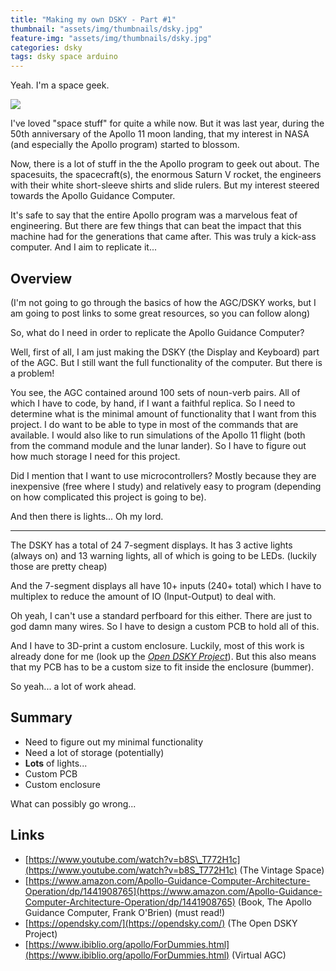 ```yaml
---
title: "Making my own DSKY - Part #1"
thumbnail: "assets/img/thumbnails/dsky.jpg"
feature-img: "assets/img/thumbnails/dsky.jpg"
categories: dsky
tags: dsky space arduino
---
```


Yeah. I'm a space geek.

![](https://cdn3.volusion.com/muvhv.zrarv/v/vspfiles/photos/DSKY-2.jpg)

I've loved "space stuff" for quite a while now. But it was last year, during the 50th anniversary of the Apollo 11 moon landing, that my interest in NASA (and especially the Apollo program) started to blossom.

Now, there is a lot of stuff in the the Apollo program to geek out about. The spacesuits, the spacecraft(s), the enormous Saturn V rocket, the engineers with their white short-sleeve shirts and slide rulers. But my interest steered towards the Apollo Guidance Computer.

It's safe to say that the entire Apollo program was a marvelous feat of engineering. But there are few things that can beat the impact that this machine had for the generations that came after. This was truly a kick-ass computer. And I aim to replicate it...

## Overview

(I'm not going to go through the basics of how the AGC/DSKY works, but I am going to post links to some great resources, so you can follow along)

So, what do I need in order to replicate the Apollo Guidance Computer?

Well, first of all, I am just making the DSKY (the Display and Keyboard) part of the AGC. But I still want the full functionality of the computer. But there is a problem!

You see, the AGC contained around 100 sets of noun-verb pairs. All of which I have to code, by hand, if I want a faithful replica. So I need to determine what is the minimal amount of functionality that I want from this project.
I do want to be able to type in most of the commands that are available. I would also like to run simulations of the Apollo 11 flight (both from the command module and the lunar lander). So I have to figure out how much storage I need for this project.

Did I mention that I want to use microcontrollers?
Mostly because they are inexpensive (free where I study) and relatively easy to program (depending on how complicated this project is going to be).

And then there is lights...
Oh my lord.

* * *

The DSKY has a total of 24 7-segment displays.
It has 3 active lights (always on) and 13 warning lights, all of which is going to be LEDs.
(luckily those are pretty cheap)

And the 7-segment displays all have 10+ inputs (240+ total) which I have to multiplex to reduce the amount of IO (Input-Output) to deal with.
  
Oh yeah, I can't use a standard perfboard for this either. There are just to god damn many wires.
So I have to design a custom PCB to hold all of this.

And I have to 3D-print a custom enclosure. Luckily, most of this work is already done for me (look up the [_Open DSKY Project_](https://opendsky.com/)). But this also means that my PCB has to be a custom size to fit inside the enclosure (bummer).
  
So yeah... a lot of work ahead.

## Summary

- Need to figure out my minimal functionality
- Need a lot of storage (potentially)
- **Lots** of lights...
- Custom PCB
- Custom enclosure

What can possibly go wrong...


## Links

- [https://www.youtube.com/watch?v=b8S\_T772H1c](https://www.youtube.com/watch?v=b8S_T772H1c) (The Vintage Space)
- [https://www.amazon.com/Apollo-Guidance-Computer-Architecture-Operation/dp/1441908765](https://www.amazon.com/Apollo-Guidance-Computer-Architecture-Operation/dp/1441908765) (Book, The Apollo Guidance Computer, Frank O'Brien) (must read!)
- [https://opendsky.com/](https://opendsky.com/) (The Open DSKY Project)
- [https://www.ibiblio.org/apollo/ForDummies.html](https://www.ibiblio.org/apollo/ForDummies.html) (Virtual AGC)
